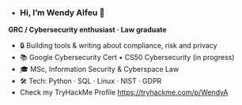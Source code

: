 - ### Hi, I’m Wendy Alfeu 👋

**GRC / Cybersecurity enthusiast · Law graduate**

- 🔒 Building tools & writing about compliance, risk and privacy
- 📚 Google Cybersecurity Cert • CS50 Cybersecurity (in progress)
- 🎓 MSc, Information Security & Cyberspace Law
- 🛠️ Tech: Python · SQL · Linux · NIST · GDPR
- Check my TryHackMe Profile https://tryhackme.com/p/WendyA

